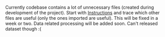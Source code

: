 Currently codebase contains a lot of unnecessary files (created during development of the project). Start with [Instructions](./e2e_speech_indicASR/README.md) and trace which other files are useful (only the ones imported are useful). This will be fixed in a week or two. Data related processing will be added soon. Can't released dataset though :(

